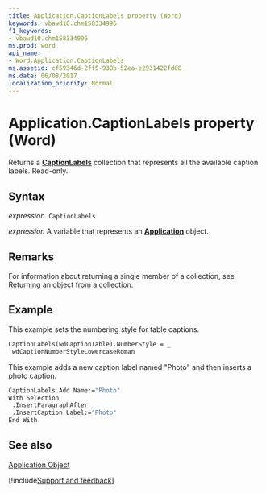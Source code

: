 ```yaml
---
title: Application.CaptionLabels property (Word)
keywords: vbawd10.chm158334996
f1_keywords:
- vbawd10.chm158334996
ms.prod: word
api_name:
- Word.Application.CaptionLabels
ms.assetid: cf59346d-2ff5-938b-52ea-e2931422fd88
ms.date: 06/08/2017
localization_priority: Normal
---
```



# Application.CaptionLabels property (Word)

Returns a  **[CaptionLabels](Word.captionlabels.md)** collection that represents all the available caption labels. Read-only.


## Syntax

_expression_. `CaptionLabels`

_expression_ A variable that represents an **[Application](Word.Application.md)** object. 


## Remarks

For information about returning a single member of a collection, see [Returning an object from a collection](../word/Concepts/Miscellaneous/returning-an-object-from-a-collection-word.md).


## Example

This example sets the numbering style for table captions.


```vb
CaptionLabels(wdCaptionTable).NumberStyle = _ 
 wdCaptionNumberStyleLowercaseRoman
```

This example adds a new caption label named "Photo" and then inserts a photo caption.




```vb
CaptionLabels.Add Name:="Photo" 
With Selection 
 .InsertParagraphAfter 
 .InsertCaption Label:="Photo" 
End With
```


## See also


[Application Object](Word.Application.md)

[!include[Support and feedback](~/includes/feedback-boilerplate.md)]